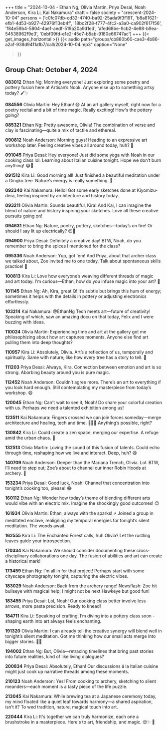 +++
title = "2024-10-04 - Ethan Ng, Olivia Martin, Priya Desai, Noah Anderson, Kira Li, Kai Nakamura"
draft = false
society = "crescent-2024-10-04"
persons = ['c0fc07db-cd32-4740-ba92-25ada9f3f191', 'b8a81621-efb1-4d53-b927-42976f13eb4f', '18bc2f28-f777-4fc2-a3a0-ca902f617f56', 'f84e59b4-5804-4ae1-aedf-519a20a9d1ed', 'afed68be-9cb2-4e88-b9ea-54538962f9e3', '0ebf09fd-e1e2-45e7-b5ab-9180e66747ac']
+++
{{< get_images_horizontal >}}
{{< audio
    path="groups/cb880b60-cae3-4b86-a2af-938d9411a1b7/call/2024-10-04.mp3" 
    caption="None"
>}}
## Group Chat: October 4, 2024

**083012** Ethan Ng: Morning everyone! Just exploring some poetry and pottery fusion here at Artisan’s Nook. Anyone else up to something artsy today? 🖌️✨

**084556** Olivia Martin: Hey Ethan! 😄 At an art gallery myself, right now for a poetry recital and a bit of time magic. Really exciting! How's the pottery going?

**085321** Ethan Ng: Pretty awesome, Olivia! The combination of verse and clay is fascinating—quite a mix of tactile and ethereal.

**090812** Noah Anderson: Morning guys! Heading to an expressive art workshop later. Feeling creative vibes all around today, huh? 🎨

**091045** Priya Desai: Hey everyone! Just did some yoga with Noah in our cooking class lol. Learning about Italian cuisine tonight. Hope we don’t burn anything! 😂🍝

**091512** Kira Li: Good morning all! Just finished a beautiful meditation under a Gingko tree. Nature’s energy is really something. 🍃

**092340** Kai Nakamura: Hello! Got some early sketches done at Kiyomizu-dera, feeling inspired by architecture and history today.

**093211** Olivia Martin: Sounds beautiful, Kira! And Kai, I can imagine the blend of nature and history inspiring your sketches. Love all these creative pursuits going on!

**094631** Ethan Ng: Nature, poetry, pottery, sketches—today’s on fire! Or should I say lit up electrically? 😉🔌

**094900** Priya Desai: Definitely a creative day! BTW, Noah, do you remember to bring the spices I mentioned for the class?

**095336** Noah Anderson: Yup, got 'em! And Priya, about that archer class we talked about, Zoe invited me to one today. Talk about spontaneous skills practice! 🏹

**100813** Kira Li: Love how everyone’s weaving different threads of magic and art today. I'm curious—Ethan, how do you infuse magic into your art? 🤔

**101145** Ethan Ng: Ah, Kira, great Q! It’s subtle but brings this hum of energy; sometimes it helps with the details in pottery or adjusting electronics effortlessly.

**103214** Kai Nakamura: @EthanNg Tech meets art—future of creativity! Speaking of which, saw an amazing docu on that today, Felix and I were buzzing with ideas.

**110024** Olivia Martin: Experiencing time and art at the gallery got me philosophizing about how art captures moments. Anyone else find art pulling them into deep thoughts?

**110957** Kira Li: Absolutely, Olivia. Art’s a reflection of us, temporally and spiritually. Same with nature; like how every tree has a story to tell. 🌳

**111203** Priya Desai: Always, Kira. Connection between emotion and art is so strong. Aborbing beauty around you is pure magic.

**112452** Noah Anderson: Couldn’t agree more. There’s an art to everything if you look hard enough. Still contemplating my masterpiece from today’s workshop. 😄

**120045** Ethan Ng: Can't wait to see it, Noah! Do share your colorful creation with us. Perhaps we need a talented exhibition among us!

**123511** Kai Nakamura: Fingers crossed we can join forces someday—merge architecture and healing, tech and time. 👷‍♂️✨ Anything’s possible, right?

**130842** Kira Li: Could create a zen space, merging our expertise. A refuge amid the urban chaos. 🙏

**132513** Olivia Martin: Loving the sound of this fusion of talents. Could echo through time, reshaping how we live and interact. Deep, huh? 😆

**140709** Noah Anderson: Deeper than the Mariana Trench, Olivia. Lol. BTW, I’ll need to step out; Zoe’s about to channel our inner Robin Hoods at archery. 🏹

**153234** Priya Desai: Good luck, Noah! Channel that concentration into tonight’s cooking too, please! 😂

**160112** Ethan Ng: Wonder how today’s theme of blending different arts would vibe with an electric mix. Imagine the shockingly good outcomes! 😉

**161934** Olivia Martin: Ethan, always with the sparks! ⚡️ Joined a group in meditated enclave, realigning my temporal energies for tonight’s silent meditation. The woods await.

**162555** Kira Li: The Enchanted Forest calls, huh Olivia? Let the rustling leaves guide your introspection.

**170334** Kai Nakamura: We should consider documenting these cross-disciplinary collaborations one day. The fusion of abilities and art can create a historical mark!

**173459** Ethan Ng: I’m all in for that project! Perhaps start with some cityscape photography tonight, capturing the electric vibes.

**183029** Noah Anderson: Back from the archery range! Newsflash: Zoe hit bullseye with magical help; I might not be next Hawkeye but good fun!

**183455** Priya Desai: Lol, Noah! Our cooking class better involve less arrows, more pasta precision. Ready to knead!

**184711** Kira Li: Speaking of crafting, I’m diving into a pottery class soon - shaping earth into art always feels enchanting.

**191320** Olivia Martin: I can already tell the creative synergy will blend well in tonight’s silent meditation. Got me thinking how our small acts merge into bigger stories. 🧘‍♀️

**194002** Ethan Ng: But, Olivia—retracing timelines that bring past stories into future realities, kind of like living dialogues? 

**200834** Priya Desai: Absolutely, Ethan! Our discussions á la Italian cuisine might just cook up narrative threads among these moments. 

**210123** Noah Anderson: Yes! From cooking to archery, sketching to silent meanders—each moment is a tasty piece of the life puzzle.

**213045** Kai Nakamura: While brewing tea at a Japanese ceremony today, my mind floated like a quiet leaf towards harmony—a shared aspiration, isn’t it? To wed tradition, nature, magical touch into art.

**220444** Kira Li: It's together we can truly harmonize, each one a brushstroke in a masterpiece. Here's to art, friendship, and magic. 😌✨ 🥂
